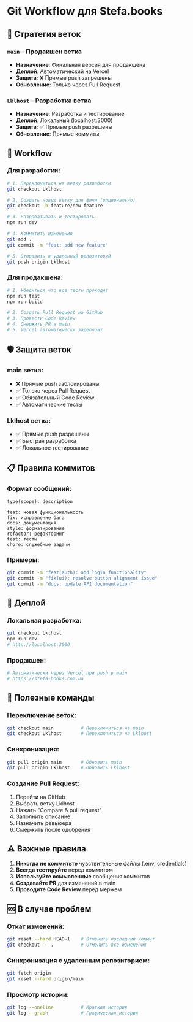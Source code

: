 # Git Workflow для Stefa.books

## 🌿 Стратегия веток

### `main` - Продакшен ветка
- **Назначение**: Финальная версия для продакшена
- **Деплой**: Автоматический на Vercel
- **Защита**: ❌ Прямые push запрещены
- **Обновление**: Только через Pull Request

### `Lklhost` - Разработка ветка  
- **Назначение**: Разработка и тестирование
- **Деплой**: Локальный (localhost:3000)
- **Защита**: ✅ Прямые push разрешены
- **Обновление**: Прямые коммиты

## 🔄 Workflow

### Для разработки:
```bash
# 1. Переключиться на ветку разработки
git checkout Lklhost

# 2. Создать новую ветку для фичи (опционально)
git checkout -b feature/new-feature

# 3. Разрабатывать и тестировать
npm run dev

# 4. Коммитить изменения
git add .
git commit -m "feat: add new feature"

# 5. Отправить в удаленный репозиторий
git push origin Lklhost
```

### Для продакшена:
```bash
# 1. Убедиться что все тесты проходят
npm run test
npm run build

# 2. Создать Pull Request на GitHub
# 3. Провести Code Review
# 4. Смержить PR в main
# 5. Vercel автоматически задеплоит
```

## 🛡️ Защита веток

### main ветка:
- ❌ Прямые push заблокированы
- ✅ Только через Pull Request
- ✅ Обязательный Code Review
- ✅ Автоматические тесты

### Lklhost ветка:
- ✅ Прямые push разрешены
- ✅ Быстрая разработка
- ✅ Локальное тестирование

## 📋 Правила коммитов

### Формат сообщений:
```
type(scope): description

feat: новая функциональность
fix: исправление бага
docs: документация
style: форматирование
refactor: рефакторинг
test: тесты
chore: служебные задачи
```

### Примеры:
```bash
git commit -m "feat(auth): add login functionality"
git commit -m "fix(ui): resolve button alignment issue"
git commit -m "docs: update API documentation"
```

## 🚀 Деплой

### Локальная разработка:
```bash
git checkout Lklhost
npm run dev
# http://localhost:3000
```

### Продакшен:
```bash
# Автоматически через Vercel при push в main
# https://stefa-books.com.ua
```

## 🔧 Полезные команды

### Переключение веток:
```bash
git checkout main          # Переключиться на main
git checkout Lklhost       # Переключиться на Lklhost
```

### Синхронизация:
```bash
git pull origin main       # Обновить main
git pull origin Lklhost    # Обновить Lklhost
```

### Создание Pull Request:
1. Перейти на GitHub
2. Выбрать ветку Lklhost
3. Нажать "Compare & pull request"
4. Заполнить описание
5. Назначить ревьюера
6. Смержить после одобрения

## ⚠️ Важные правила

1. **Никогда не коммитьте** чувствительные файлы (.env, credentials)
2. **Всегда тестируйте** перед коммитом
3. **Используйте осмысленные** сообщения коммитов
4. **Создавайте PR** для изменений в main
5. **Проводите Code Review** перед мержем

## 🆘 В случае проблем

### Откат изменений:
```bash
git reset --hard HEAD~1    # Отменить последний коммит
git checkout -- .          # Отменить все изменения
```

### Синхронизация с удаленным репозиторием:
```bash
git fetch origin
git reset --hard origin/main
```

### Просмотр истории:
```bash
git log --oneline          # Краткая история
git log --graph            # Графическая история
```

